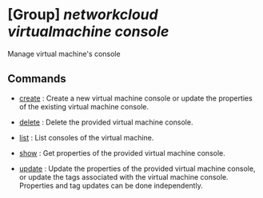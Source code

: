 # [Group] _networkcloud virtualmachine console_

Manage virtual machine's console

## Commands

- [create](/Commands/networkcloud/virtualmachine/console/_create.md)
: Create a new virtual machine console or update the properties of the existing virtual machine console.

- [delete](/Commands/networkcloud/virtualmachine/console/_delete.md)
: Delete the provided virtual machine console.

- [list](/Commands/networkcloud/virtualmachine/console/_list.md)
: List consoles of the virtual machine.

- [show](/Commands/networkcloud/virtualmachine/console/_show.md)
: Get properties of the provided virtual machine console.

- [update](/Commands/networkcloud/virtualmachine/console/_update.md)
: Update the properties of the provided virtual machine console, or update the tags associated with the virtual machine console. Properties and tag updates can be done independently.
